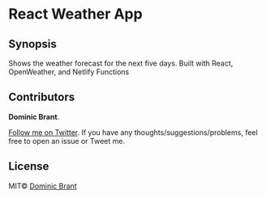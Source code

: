 # React Weather App

## Synopsis

Shows the weather forecast for the next five days. Built with React, OpenWeather, and Netlify Functions

## Contributors

**Dominic Brant**.

[Follow me on Twitter](https://twitter.com/dombrant). If you have any thoughts/suggestions/problems, feel free to open an issue or Tweet me.

## License

MIT© [Dominic Brant](https://dombrant.com)
